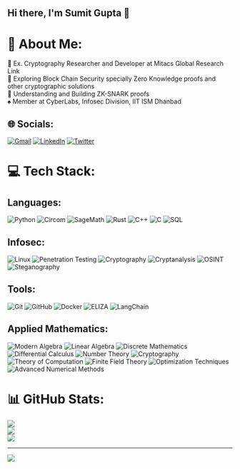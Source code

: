## Hi there, I'm Sumit Gupta 👋

# 💫 About Me:
🔭 Ex. Cryptography Researcher and Developer at Mitacs Global Research Link<br>
🌱 Exploring Block Chain Security specially Zero Knowledge proofs and other cryptographic solutions<br>
🎯 Understanding and Building ZK-SNARK proofs<br>
:spades: Member at CyberLabs, Infosec Division, IIT ISM Dhanbad<br>

## 🌐 Socials:
[![Gmail](https://img.shields.io/badge/Gmail-%20-yellowgreen)](mailto:sumit.gupta.srpg2211@gmail.com) [![LinkedIn](https://img.shields.io/badge/LinkedIn-%230077B5.svg?logo=linkedin&logoColor=white)](https://www.linkedin.com/in/sumit-gupta-41a4a0227/) [![Twitter](https://img.shields.io/badge/Twitter-%231DA1F2.svg?logo=Twitter&logoColor=white)](your-twitter-url)

# 💻 Tech Stack:
## Languages:

![Python](https://img.shields.io/badge/python-3670A0?style=for-the-badge&logo=python&logoColor=ffdd54)
![Circom](https://img.shields.io/badge/Circom-252525?style=for-the-badge&logo=zeroheight&logoColor=white)
![SageMath](https://img.shields.io/badge/SageMath-5A2CA0?style=for-the-badge&logo=sagemath&logoColor=white)
![Rust](https://img.shields.io/badge/rust-%23000000.svg?style=for-the-badge&logo=rust&logoColor=white)
![C++](https://img.shields.io/badge/c++-%2300599C.svg?style=for-the-badge&logo=c%2B%2B&logoColor=white)
![C](https://img.shields.io/badge/c-%2300599C.svg?style=for-the-badge&logo=c&logoColor=white)
![SQL](https://img.shields.io/badge/SQL-336791?style=for-the-badge&logo=postgresql&logoColor=white)


## Infosec:

![Linux](https://img.shields.io/badge/Linux-FCC624?style=for-the-badge&logo=linux&logoColor=black)
![Penetration Testing](https://img.shields.io/badge/Penetration_Testing-990000?style=for-the-badge&logo=kalilinux&logoColor=white)
![Cryptography](https://img.shields.io/badge/Cryptography-0A0A23?style=for-the-badge&logo=gnuprivacyguard&logoColor=white)
![Cryptanalysis](https://img.shields.io/badge/Cryptanalysis-1E4D2B?style=for-the-badge&logo=apachekafka&logoColor=white)
![OSINT](https://img.shields.io/badge/OSINT-0055A4?style=for-the-badge&logo=protonvpn&logoColor=white)
![Steganography](https://img.shields.io/badge/Steganography-800080?style=for-the-badge&logo=gnupg&logoColor=white)


## Tools:
![Git](https://img.shields.io/badge/git-%23F05033.svg?style=for-the-badge&logo=git&logoColor=white)
![GitHub](https://img.shields.io/badge/github-%23121011.svg?style=for-the-badge&logo=github&logoColor=white)
![Docker](https://img.shields.io/badge/docker-%230db7ed.svg?style=for-the-badge&logo=docker&logoColor=white)
![ELIZA](https://img.shields.io/badge/ELIZA-8A2BE2?style=for-the-badge&logo=chatbot&logoColor=white)
![LangChain](https://img.shields.io/badge/LangChain-0A192F?style=for-the-badge&logo=langchain&logoColor=white)

## Applied Mathematics:
![Modern Algebra](https://img.shields.io/badge/Modern_Algebra-800080?style=for-the-badge&logo=abstract&logoColor=white)
![Linear Algebra](https://img.shields.io/badge/Linear_Algebra-007ACC?style=for-the-badge&logo=matrix&logoColor=white)
![Discrete Mathematics](https://img.shields.io/badge/Discrete_Mathematics-228B22?style=for-the-badge&logo=logic&logoColor=white)
![Differential Calculus](https://img.shields.io/badge/Differential_Calculus-FF4500?style=for-the-badge&logo=calculus&logoColor=white)
![Number Theory](https://img.shields.io/badge/Number_Theory-9932CC?style=for-the-badge&logo=numbers&logoColor=white)
![Cryptography](https://img.shields.io/badge/Cryptography-0A0A23?style=for-the-badge&logo=gnuprivacyguard&logoColor=white)
![Theory of Computation](https://img.shields.io/badge/Theory_of_Computation-4682B4?style=for-the-badge&logo=automata&logoColor=white)
![Finite Field Theory](https://img.shields.io/badge/Finite_Field_Theory-556B2F?style=for-the-badge&logo=fields&logoColor=white)
![Optimization Techniques](https://img.shields.io/badge/Optimization_Techniques-FF8C00?style=for-the-badge&logo=chartbar&logoColor=white)
![Advanced Numerical Methods](https://img.shields.io/badge/Advanced_Numerical_Methods-1E90FF?style=for-the-badge&logo=scipy&logoColor=white)



# 📊 GitHub Stats:
![](https://github-readme-stats.vercel.app/api?username=Sumit0673&theme=radical&hide_border=false&include_all_commits=false&count_private=false)<br/>
![](https://github-readme-streak-stats.herokuapp.com/?user=Sumit0673&theme=radical&hide_border=false)<br/>
![](https://github-readme-stats.vercel.app/api/top-langs/?username=Sumit0673&theme=radical&hide_border=false&include_all_commits=false&count_private=false&layout=compact)


---
[![](https://visitcount.itsvg.in/api?id=omsant02&icon=0&color=0)](https://visitcount.itsvg.in)
